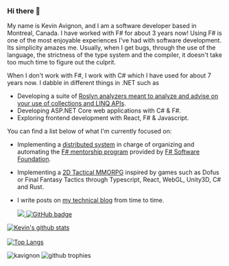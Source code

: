 ### Hi there 👋

My name is Kevin Avignon, and I am a software developer based in Montreal, Canada. I have worked with F# for about 3 years now! Using F# is one of the most enjoyable experiences I've had with software development. Its simplicity amazes me. Usually, when I get bugs, through the use of the language, the strictness of the type system and the compiler, it doesn't take too much time to figure out the culprit. 

When I don't work with F#, I work with C# which I have used for about 7 years now. I dabble in different things in .NET such as 
- Developing a suite of [Roslyn analyzers meant to analyze and advise on your use of collections and LINQ APIs](https://github.com/hypertherm/DotNet.SystemCollections.Analyzers).
- Developing ASP.NET Core web applications with C# & F#.
- Exploring frontend development with React, F# & Javascript.

You can find a list below of what I'm currently focused on:
- Implementing a [distributed system](https://github.com/Kavignon/FSSF-Mentorship-Planner) in charge of organizing and automating the [F# mentorship program](https://fsharp.org/mentorship/) provided by [F# Software Foundation](https://foundation.fsharp.org/).
- Implementing a [2D Tactical MMORPG](https://github.com/Soul-Tactics) inspired by games such as Dofus or Final Fantasy Tactics through Typescript, React, WebGL, Unity3D, C# and Rust.
- I write posts on [my technical blog](https://kevinavignon.com/) from time to time.

  <a href="http://twitter.com/kavignon">
    <img src="https://img.shields.io/twitter/follow/kavignon?label=Twitter&logo=twitter&style=for-the-badge" />
  </a>
  <a href="https://github.com/kavignon?tab=followers">
    <img src="https://img.shields.io/github/followers/kavignon?label=Followers&logo=GitHub&style=for-the-badge" alt="GitHub badge" />
  </a>

[![Kevin's github stats](https://github-readme-stats.vercel.app/api?username=kavignon&count_private=true&theme=dark&show_icons=true&include_all_commits=true)](https://github.com/kavignon)
</br>
</br>
[![Top Langs](https://github-readme-stats.vercel.app/api/top-langs/?username=kavignon&hide=elixir,cplusplus,glsl,css&layout=compact&theme=dark&langs_count=6)](https://github.com/kavignon/)

<img src="https://github-readme-streak-stats.herokuapp.com/?user=kavignon&theme=prussian" alt="kavignon" />
<img alig src="https://github-profile-trophy.vercel.app/?username=kavignon&margin-w=8&column=4&theme=darkhub&no-frame=true" alt="github trophies" />
